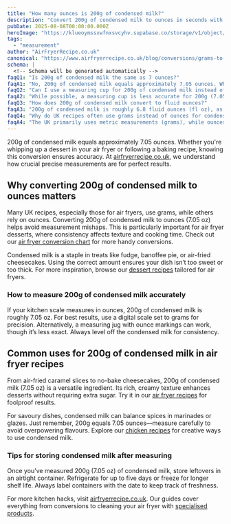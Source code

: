 ```yaml
---
title: "How many ounces is 200g of condensed milk?"
description: "Convert 200g of condensed milk to ounces in seconds with our easy guide. Perfect for air fryer recipes and baking accuracy."
pubDate: 2025-08-08T00:00:00.000Z
heroImage: "https://klueoymssxwfnxsvcyhv.supabase.co/storage/v1/object/public/Shmucket/200g-condensed-milk-to-ounces.webp"
tags:
  - "measurement"
author: "AirFryerRecipe.co.uk"
canonical: "https://www.airfryerrecipe.co.uk/blog/conversions/grams-to-ounces/200g-condensed-milk-to-ounces"
schema: |
  <!-- Schema will be generated automatically -->
faqQ1: "Is 200g of condensed milk the same as 7 ounces?"
faqA1: "No, 200g of condensed milk equals approximately 7.05 ounces. While 7 ounces is close, the slight difference can affect recipes, especially in air fryer baking where precision matters. Always use exact conversions for best results."
faqQ2: "Can I use a measuring cup for 200g of condensed milk instead of a scale?"
faqA2: "While possible, a measuring cup is less accurate for 200g (7.05 oz) of condensed milk due to its thick consistency. A digital kitchen scale ensures precision, but if using a cup, spoon the condensed milk in and level it off."
faqQ3: "How does 200g of condensed milk convert to fluid ounces?"
faqA3: "200g of condensed milk is roughly 6.8 fluid ounces (fl oz), as it’s denser than water. Weight ounces (7.05 oz) and fluid ounces differ, so always check your recipe’s requirements—especially for air fryer desserts."
faqQ4: "Why do UK recipes often use grams instead of ounces for condensed milk?"
faqA4: "The UK primarily uses metric measurements (grams), while ounces are more common in the US. Recipes on <a href=https://www.airfryerrecipe.co.uk>airfryerrecipe.co.uk</a> often list both, but 200g (7.05 oz) ensures consistency for British cooks. Always double-check conversions for accuracy."
---
```

<p>200g of condensed milk equals approximately 7.05 ounces. Whether you're whipping up a dessert in your air fryer or following a baking recipe, knowing this conversion ensures accuracy. At <a href=https://www.airfryerrecipe.co.uk>airfryerrecipe.co.uk</a>, we understand how crucial precise measurements are for perfect results.</p>

<h2>Why converting 200g of condensed milk to ounces matters</h2>  
<p>Many UK recipes, especially those for air fryers, use grams, while others rely on ounces. Converting 200g of condensed milk to ounces (7.05 oz) helps avoid measurement mishaps. This is particularly important for air fryer desserts, where consistency affects texture and cooking time. Check out our <a href=https://www.airfryerrecipe.co.uk/air-fryer-conversion-chart>air fryer conversion chart</a> for more handy conversions.</p>  

<p>Condensed milk is a staple in treats like fudge, banoffee pie, or air-fried cheesecakes. Using the correct amount ensures your dish isn’t too sweet or too thick. For more inspiration, browse our <a href=https://www.airfryerrecipe.co.uk/recipe-category/dessert>dessert recipes</a> tailored for air fryers.</p>  

<h3>How to measure 200g of condensed milk accurately</h3>  
<p>If your kitchen scale measures in ounces, 200g of condensed milk is roughly 7.05 oz. For best results, use a digital scale set to grams for precision. Alternatively, a measuring jug with ounce markings can work, though it’s less exact. Always level off the condensed milk for consistency.</p>  

<h2>Common uses for 200g of condensed milk in air fryer recipes</h2>  
<p>From air-fried caramel slices to no-bake cheesecakes, 200g of condensed milk (7.05 oz) is a versatile ingredient. Its rich, creamy texture enhances desserts without requiring extra sugar. Try it in our <a href=https://www.airfryerrecipe.co.uk/recipes>air fryer recipes</a> for foolproof results.</p>  

<p>For savoury dishes, condensed milk can balance spices in marinades or glazes. Just remember, 200g equals 7.05 ounces—measure carefully to avoid overpowering flavours. Explore our <a href=https://www.airfryerrecipe.co.uk/recipe-category/chicken>chicken recipes</a> for creative ways to use condensed milk.</p>  

<h3>Tips for storing condensed milk after measuring</h3>  
<p>Once you’ve measured 200g (7.05 oz) of condensed milk, store leftovers in an airtight container. Refrigerate for up to five days or freeze for longer shelf life. Always label containers with the date to keep track of freshness.</p>  

<p>For more kitchen hacks, visit <a href=https://www.airfryerrecipe.co.uk>airfryerrecipe.co.uk</a>. Our guides cover everything from conversions to cleaning your air fryer with <a href=https://www.airfryerrecipe.co.uk/air-fryer-cleaner>specialised products</a>.</p>
